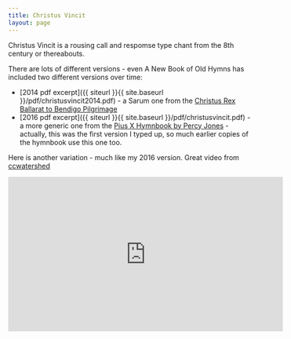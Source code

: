 ```yaml
---
title: Christus Vincit
layout: page
---
```


Christus Vincit is a rousing call and respomse type chant from the 8th century or thereabouts.

There are lots of different versions - even A New Book of Old Hymns has included two different versions over time:

 * [2014 pdf excerpt]({{ siteurl }}{{ site.baseurl }}/pdf/christusvincit2014.pdf) - a Sarum one from the [Christus Rex Ballarat to Bendigo Pilgrimage](http://www.crex.org)
 * [2016 pdf excerpt]({{ siteurl }}{{ site.baseurl }}/pdf/christusvincit.pdf) - a more generic one from the [Pius X Hymnbook by Percy Jones](http://www.ccwatershed.org/blog/2014/mar/15/hymnal-st-pius-x/) - actually, this was the first version I typed up, so much earlier copies of the hymnbook use this one too.

Here is another variation - much like my 2016 version. Great video from [ccwatershed](http://www.ccwatershed.org)

<iframe width="560" height="315" src="https://www.youtube.com/embed/wCq8zMd69us?rel=0" frameborder="0" allowfullscreen></iframe>


